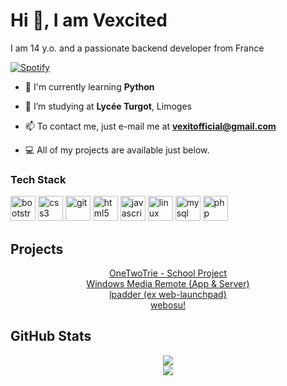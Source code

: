 # Hi 👋, I am Vexcited
I am 14 y.o. and a passionate backend developer from France

[![Spotify](https://vexcited.vercel.app/api/spotify)](https://open.spotify.com/user/ya2pmsrwdxkarhyp4q4a5a4or)

- 🔭 I'm currently learning **Python**

- 🌱 I’m studying at **Lycée Turgot**, Limoges

- 📫 To contact me, just e-mail me at **vexitofficial@gmail.com**

- 💻 All of my projects are available just below.

### Tech Stack
<p align="left"> <img src="https://devicons.github.io/devicon/devicon.git/icons/bootstrap/bootstrap-plain.svg" alt="bootstrap" width="40" height="40"/> <img src="https://devicons.github.io/devicon/devicon.git/icons/css3/css3-original-wordmark.svg" alt="css3" width="40" height="40"/> <img src="https://www.vectorlogo.zone/logos/git-scm/git-scm-icon.svg" alt="git" width="40" height="40"/> <img src="https://devicons.github.io/devicon/devicon.git/icons/html5/html5-original-wordmark.svg" alt="html5" width="40" height="40"/> <img src="https://devicons.github.io/devicon/devicon.git/icons/javascript/javascript-original.svg" alt="javascript" width="40" height="40"/> <img src="https://devicons.github.io/devicon/devicon.git/icons/linux/linux-original.svg" alt="linux" width="40" height="40"/> <img src="https://devicons.github.io/devicon/devicon.git/icons/mysql/mysql-original-wordmark.svg" alt="mysql" width="40" height="40"/> <img src="https://devicons.github.io/devicon/devicon.git/icons/php/php-original.svg" alt="php" width="40" height="40"/></p>

## Projects
<p align = "center">
  <a href = "https://vexcited.github.io/onetwotrie">OneTwoTrie - School Project</a> <br>
  <a href = "https://github.com/Vexcited/windowsmediaremote-app">Windows Media Remote (App & Server)</a> <br>
  <a href = "https://lpadder.vexcited.ml">lpadder (ex web-launchpad)</a> <br>
  <a href = "https://webosu.vexcited.ml">webosu!</a> <br>
</p>

## GitHub Stats
<p align = "center">
  <img src = "https://github-readme-stats.vercel.app/api?username=vexcited&show_icons=true&theme=tokyonight&line_height=27"> <br>
  <img src = "https://github-readme-stats.vercel.app/api/top-langs/?username=vexcited&theme=tokyonight">
</p>



